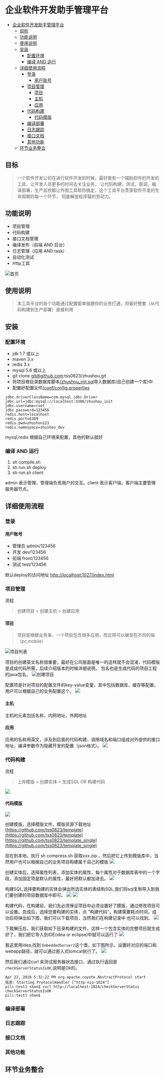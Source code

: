 # 企业软件开发助手管理平台

<!-- TOC -->

- [企业软件开发助手管理平台](#企业软件开发助手管理平台)
    - [目标](#目标)
    - [功能说明](#功能说明)
    - [使用说明](#使用说明)
    - [安装](#安装)
        - [配置环境](#配置环境)
        - [编译 AND 运行](#编译-and-运行)
    - [详细使用流程](#详细使用流程)
        - [登录](#登录)
            - [用户账号](#用户账号)
        - [项目管理](#项目管理)
            - [项目](#项目)
            - [主机](#主机)
            - [应用](#应用)
        - [代码构建](#代码构建)
            - [代码模版](#代码模版)
        - [编译部署](#编译部署)
        - [日志跟踪](#日志跟踪)
        - [接口文档](#接口文档)
        - [其他功能](#其他功能)
    - [环节业务整合](#环节业务整合)

<!-- /TOC -->

## 目标

> 一个软件开发公司在进行软件开发的时候，最好能有一个辅助软件的开发的工具，让开发人员更多的时间去关注业务，
让代码构建，测试，联调，编译部署，生产监控都让外围工具帮你搞定，这个工具平台贯穿软件开发的生命周期的每一个环节，
彻底解放程序猿的劳动力。

## 功能说明

* 项目管理
* 代码构建
* 接口文档管理
* 编译发布（前端 AND 后台）
* 日志管理（应用 AND task）
* 自动化测试
* Http工具

![首页](res/index.png)

## 使用说明

> 本工具平台的各个功能通过配置能单独跟你的业务打通，但最好整套（从代码构建到生产部署）直接利用

## 安装

### 配置环境
* jdk 1.7 或以上
* maven 3.x
* redis 3.x
* mysql 5.6 或以上
* git clone git@github.com:tss0823/zhushou.git
* 将项目根目录数据库脚本[/zhushou_init.sql](zhushou_init.sql)导入数据库(自己创建一个库)中
* 配置好配置文件[/conf/config.properties](conf/config.properties)
```
jdbc.driverClassName=com.mysql.jdbc.Driver
jdbc.url=jdbc:mysql://localhost:3306/zhushou_init
jdbc.username=root
jdbc.password=123456
redis.host=localhost
redis.port=6389
redis.pwd=zhushou123
redis.namespace=zhushou_dev
```
mysql,redis 根据自己环境来配置，其他的默认就好

### 编译 AND 运行
1. sh compile.sh 
2. sh run.sh deploy
3. sh run.sh client

admin 表示管理，管理端负责用户的交互。client 表示客户端，客户端主要管理服务器节点。

## 详细使用流程

### 登录
#### 用户账号
* 管理员 admin/123456
* 开发   dev/123456
* 前端   front/123456
* 测试   test/123456

默认deploy的访问地址
[http://localhost:1027/index.html](http://localhost:1027/index.html)


### 项目管理
流程
> 创建项目 > 创建主机 > 创建应用

#### 项目
> 项目是根据业务来，一个项目包含很多应用，而应用可以展现在不同的端（pc,mobile）

![项目列表](res/p_c1.png)

项目的创建英文名称很重要，最好在公司层面是唯一的这样就不会混淆，代码模版是成成代码所需，后续介绍版本的时候详细说明，
包名也是生成代码的项目工程的java包名。
![创建项目](res/p_c2.png)

配置项是针对项目的配置文件的key-value变量，其中包括数据库，缓存等配置，用户可以根据自己的业务配置这个。
![](res/p_c3.png)

#### 主机
主机的元素包括名称，内网地址，外网地址

#### 应用

应用的名称用英文，涉及到后面的代码构建，调用域名和端口组成对外提供的接口地址，编译参数作为隐藏开发的配置（json格式）。
![](res/a_c1.png)

### 代码构建
流程
> 上传模版 > 创建实体 > 生成SQL OR 构建代码

![](res/c_1.png)

#### 代码模版
![](res/t_2.png)

创建模版，选择模版文件，模版资源下载地址 [https://github.com/tss0823/template](https://github.com/tss0823/template)
[https://github.com/tss0823/template_single](https://github.com/tss0823/template_single)

现在到本地，执行 sh compress.sh 获取xxx.zip ，然后把它上传到模版库中，当然用户也可以根据自己的业务项目构建属于自己的模版
![](res/t_1.png)

创建实体后，选择属性列表，添加实体的属性，每个属性对于数据库表中的一个字段，添加固定项是默认的属性，最好把默认都加进去。
![](res/c_2.png)

构建SQL,选择要构建的实体会弹出所选实体的表结构SQL,我们将sql复制导入到我们要创建的项目数据库中即可。
![](res/c_3.png)
![](res/c_7.png)

构建代码，在构建前，我们先必须保证项目中必须设置好了模版，通过修改项目可以设置。完成后，选择您要构建的实体，点 "构建代码"，构建需要耗点时间，成功后将弹出如下图，我们可以下载项目，当然我们在构建记录中
也可以找到。
![](res/c_4.png)

下载解压后，我们获取如下目录构建的文件，这样一个包含实体的完整项目就生成好了，我们把它导入到IDE(idea or eclipse)中就可以运行了
![](res/c_5.png)

我这里用idea,找到 `EmbeddedServer2`这个类，如下图所示，设置好对应的端口和webapp路径，就可以通过嵌入式tomcat执行了。
![](res/c_6.png)

然后我们通过curl 来测试服务器状态接口，通过执行返回是`checkServerStatusIsOK`,说明是Ok的。
```
Apr 22, 2018 5:32:22 PM org.apache.coyote.AbstractProtocol start
信息: Starting ProtocolHandler ["http-nio-1024"]
pili:test1 shan$ curl http://localhost:1024/checkServerStatus
checkServerStatusIsOK
pili:test1 shan$
```

### 编译部署

### 日志跟踪

### 接口文档

### 其他功能

## 环节业务整合


